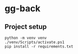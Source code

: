 # gg-back

## Project setup
```
python -m venv venv
./venv/Scripts/activate.ps1
pip install -r requirements.txt
```
